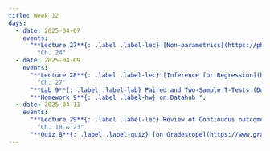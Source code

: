 ```yaml
---
title: Week 12
days:
  - date: 2025-04-07
    events:
      "**Lecture 27**{: .label .label-lec} [Non-parametrics](https://ph142-ucb.github.io/sp25/src/lec/non-para.pdf) ":
        "Ch. 24"
  - date: 2025-04-09
    events:
      "**Lecture 28**{: .label .label-lec} [Inference for Regression](https://ph142-ucb.github.io/sp25/src/lec/regression-inference.pdf)":
        "Ch. 27"
      "**Lab 9**{: .label .label-lab} Paired and Two-Sample T-Tests (Due Apr. 12th)":
      "**Homework 9**{: .label .label-hw} on Datahub ":
  - date: 2025-04-11
    events:
      "**Lecture 29**{: .label .label-lec} Review of Continuous outcomes tests and MT2 material": 
        "Ch. 18 & 23"
      "**Quiz 8**{: .label .label-quiz} [on Gradescope](https://www.gradescope.com/courses/704333) (Due Apr. 12th)":
---
```

